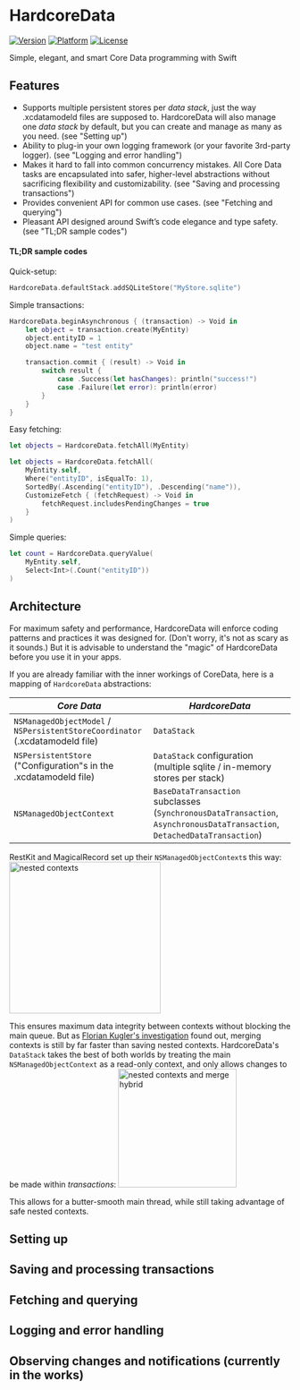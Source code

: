 # HardcoreData
[![Version](https://img.shields.io/cocoapods/v/HardcoreData.svg?style=flat)](http://cocoadocs.org/docsets/HardcoreData)
[![Platform](https://img.shields.io/cocoapods/p/HardcoreData.svg?style=flat)](http://cocoadocs.org/docsets/HardcoreData)
[![License](https://img.shields.io/cocoapods/l/HardcoreData.svg?style=flat)](http://cocoadocs.org/docsets/HardcoreData)

Simple, elegant, and smart Core Data programming with Swift

## Features
- Supports multiple persistent stores per *data stack*, just the way .xcdatamodeld files are supposed to. HardcoreData will also manage one *data stack* by default, but you can create and manage as many as you need. (see "Setting up")
- Ability to plug-in your own logging framework (or your favorite 3rd-party logger). (see "Logging and error handling")
- Makes it hard to fall into common concurrency mistakes. All Core Data tasks are encapsulated into safer, higher-level abstractions without sacrificing flexibility and customizability. (see "Saving and processing transactions")
- Provides convenient API for common use cases. (see "Fetching and querying")
- Pleasant API designed around Swift’s code elegance and type safety. (see "TL;DR sample codes")

#### TL;DR sample codes

Quick-setup:
```swift
HardcoreData.defaultStack.addSQLiteStore("MyStore.sqlite")
```

Simple transactions:
```swift
HardcoreData.beginAsynchronous { (transaction) -> Void in
    let object = transaction.create(MyEntity)
    object.entityID = 1
    object.name = "test entity"

    transaction.commit { (result) -> Void in
        switch result {
            case .Success(let hasChanges): println("success!")
            case .Failure(let error): println(error)
        }
    }
}
```

Easy fetching:
```swift
let objects = HardcoreData.fetchAll(MyEntity)
```
```swift
let objects = HardcoreData.fetchAll(
    MyEntity.self,
    Where("entityID", isEqualTo: 1),
    SortedBy(.Ascending("entityID"), .Descending("name")),
    CustomizeFetch { (fetchRequest) -> Void in
        fetchRequest.includesPendingChanges = true
    }
)
```

Simple queries:
```swift
let count = HardcoreData.queryValue(
    MyEntity.self,
    Select<Int>(.Count("entityID"))
)
```



## Architecture
For maximum safety and performance, HardcoreData will enforce coding patterns and practices it was designed for. (Don't worry, it's not as scary as it sounds.) But it is advisable to understand the "magic" of HardcoreData before you use it in your apps.

If you are already familiar with the inner workings of CoreData, here is a mapping of `HardcoreData` abstractions:

| *Core Data* | *HardcoreData* |
| --- | --- |
| `NSManagedObjectModel` / `NSPersistentStoreCoordinator`<br />(.xcdatamodeld file) | `DataStack` |
| `NSPersistentStore`<br />("Configuration"s in the .xcdatamodeld file) | `DataStack` configuration<br />(multiple sqlite / in-memory stores per stack) |
| `NSManagedObjectContext` | `BaseDataTransaction` subclasses<br />(`SynchronousDataTransaction`, `AsynchronousDataTransaction`, `DetachedDataTransaction`) |

RestKit and MagicalRecord set up their `NSManagedObjectContext`s this way:
<img src="https://cloud.githubusercontent.com/assets/3029684/6734049/40579660-ce99-11e4-9d38-829877386afb.png" alt="nested contexts" height=271 />

This ensures maximum data integrity between contexts without blocking the main queue. But as <a href="http://floriankugler.com/2013/04/29/concurrent-core-data-stack-performance-shootout/">Florian Kugler's investigation</a> found out, merging contexts is still by far faster than saving nested contexts. HardcoreData's `DataStack` takes the best of both worlds by treating the main `NSManagedObjectContext` as a read-only context, and only allows changes to be made within *transactions*:
<img src="https://cloud.githubusercontent.com/assets/3029684/6734050/4078b642-ce99-11e4-95ea-c0c1d24fbe80.png" alt="nested contexts and merge hybrid" height=212 />

This allows for a butter-smooth main thread, while still taking advantage of safe nested contexts.



## Setting up


## Saving and processing transactions


## Fetching and querying


## Logging and error handling


## Observing changes and notifications (currently in the works)




